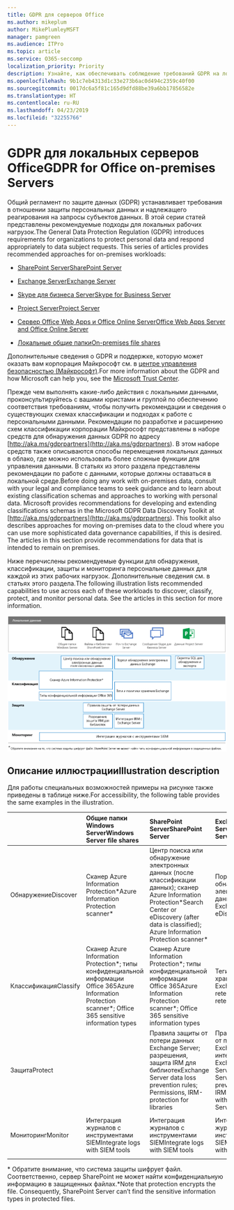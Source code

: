 ```yaml
---
title: GDPR для серверов Office
ms.author: mikeplum
author: MikePlumleyMSFT
manager: pamgreen
ms.audience: ITPro
ms.topic: article
ms.service: O365-seccomp
localization_priority: Priority
description: Узнайте, как обеспечивать соблюдение требований GDPR на локальных серверах Office.
ms.openlocfilehash: 9b1c7eb4313d1c33e273b6ac0d494c2359c40f00
ms.sourcegitcommit: 0017dc6a5f81c165d9dfd88be39a6bb17856582e
ms.translationtype: HT
ms.contentlocale: ru-RU
ms.lasthandoff: 04/23/2019
ms.locfileid: "32255766"
---
```

# <a name="gdpr-for-office-on-premises-servers"></a><span data-ttu-id="3085e-103">GDPR для локальных серверов Office</span><span class="sxs-lookup"><span data-stu-id="3085e-103">GDPR for Office on-premises Servers</span></span>

<span data-ttu-id="3085e-p101">Общий регламент по защите данных (GDPR) устанавливает требования в отношении защиты персональных данных и надлежащего реагирования на запросы субъектов данных. В этой серии статей представлены рекомендуемые подходы для локальных рабочих нагрузок.</span><span class="sxs-lookup"><span data-stu-id="3085e-p101">The General Data Protection Regulation (GDPR) introduces requirements for organizations to protect personal data and respond appropriately to data subject requests. This series of articles provides recommended approaches for on-premises workloads:</span></span>

-   [<span data-ttu-id="3085e-106">SharePoint Server</span><span class="sxs-lookup"><span data-stu-id="3085e-106">SharePoint Server</span></span>](gdpr-for-sharepoint-server.md)

-   [<span data-ttu-id="3085e-107">Exchange Server</span><span class="sxs-lookup"><span data-stu-id="3085e-107">Exchange Server</span></span>](gdpr-for-exchange-server.md)

-   [<span data-ttu-id="3085e-108">Skype для бизнеса Server</span><span class="sxs-lookup"><span data-stu-id="3085e-108">Skype for Business Server</span></span>](gdpr-for-skype-for-business-server.md)

-   [<span data-ttu-id="3085e-109">Project Server</span><span class="sxs-lookup"><span data-stu-id="3085e-109">Project Server</span></span>](gdpr-for-project-server.md)

-   [<span data-ttu-id="3085e-110">Сервер Office Web Apps и Office Online Server</span><span class="sxs-lookup"><span data-stu-id="3085e-110">Office Web Apps Server and Office Online Server</span></span>](gdpr-for-office-online-server.md)

-   [<span data-ttu-id="3085e-111">Локальные общие папки</span><span class="sxs-lookup"><span data-stu-id="3085e-111">On-premises file shares</span></span>](gdpr-for-on-premises-file-shares.md)

<span data-ttu-id="3085e-112">Дополнительные сведения о GDPR и поддержке, которую может оказать вам корпорация Майкрософт см. в [центре управления безопасностью (Майкрософт)](https://www.microsoft.com/ru-RU/TrustCenter/Privacy/gdpr/default.aspx).</span><span class="sxs-lookup"><span data-stu-id="3085e-112">For more information about the GDPR and how Microsoft can help you, see the [Microsoft Trust Center](https://www.microsoft.com/ru-RU/TrustCenter/Privacy/gdpr/default.aspx).</span></span>

<span data-ttu-id="3085e-p102">Прежде чем выполнять какие-либо действия с локальными данными, проконсультируйтесь с вашими юристами и группой по обеспечению соответствия требованиям, чтобы получить рекомендации и сведения о существующих схемах классификации и подходах к работе с персональными данными. Рекомендации по разработке и расширению схем классификации корпорации Майкрософт представлены в наборе средств для обнаружения данных GDPR по адресу [http://aka.ms/gdprpartners](<http://aka.ms/gdprpartners>). В этом наборе средств также описываются способы перемещения локальных данных в облако, где можно использовать более сложные функции для управления данными. В статьях из этого раздела представлены рекомендации по работе с данными, которые должны оставаться в локальной среде.</span><span class="sxs-lookup"><span data-stu-id="3085e-p102">Before doing any work with on-premises data, consult with your legal and compliance teams to seek guidance and to learn about existing classification schemas and approaches to working with personal data. Microsoft provides recommendations for developing and extending classifications schemas in the Microsoft GDPR Data Discovery Toolkit at [http://aka.ms/gdprpartners](<http://aka.ms/gdprpartners>). This toolkit also describes approaches for moving on-premises data to the cloud where you can use more sophisticated data governance capabilities, if this is desired. The articles in this section provide recommendations for data that is intended to remain on premises.</span></span>

<span data-ttu-id="3085e-p103">Ниже перечислены рекомендуемые функции для обнаружения, классификации, защиты и мониторинга персональные данных для каждой из этих рабочих нагрузок. Дополнительные сведения см. в статьях этого раздела.</span><span class="sxs-lookup"><span data-stu-id="3085e-p103">The following illustration lists recommended capabilities to use across each of these workloads to discover, classify, protect, and monitor personal data. See the articles in this section for more information.</span></span>

![](media/gdpr-for-office-servers-image1.png)

## <a name="illustration-description"></a><span data-ttu-id="3085e-119">Описание иллюстрации</span><span class="sxs-lookup"><span data-stu-id="3085e-119">Illustration description</span></span>

<span data-ttu-id="3085e-120">Для работы специальных возможностей примеры на рисунке также приведены в таблице ниже.</span><span class="sxs-lookup"><span data-stu-id="3085e-120">For accessibility, the following table provides the same examples in the illustration.</span></span>

|             |<span data-ttu-id="3085e-121">Общие папки Windows Server</span><span class="sxs-lookup"><span data-stu-id="3085e-121">Windows Server file shares</span></span>|<span data-ttu-id="3085e-122">SharePoint Server</span><span class="sxs-lookup"><span data-stu-id="3085e-122">SharePoint Server</span></span>|<span data-ttu-id="3085e-123">Exchange Server</span><span class="sxs-lookup"><span data-stu-id="3085e-123">Exchange Server</span></span>|<span data-ttu-id="3085e-124">Skype для бизнеса</span><span class="sxs-lookup"><span data-stu-id="3085e-124">Skype for Business</span></span>|<span data-ttu-id="3085e-125">Project Server</span><span class="sxs-lookup"><span data-stu-id="3085e-125">Project Server</span></span>|
|:------------|:-------------------------|:----------------|:--------------|:-----------------|:-------------|
|<span data-ttu-id="3085e-126">Обнаружение</span><span class="sxs-lookup"><span data-stu-id="3085e-126">Discover</span></span>|<span data-ttu-id="3085e-127">Сканер Azure Information Protection\*</span><span class="sxs-lookup"><span data-stu-id="3085e-127">Azure Information Protection scanner\*</span></span>|<span data-ttu-id="3085e-128">Центр поиска или обнаружение электронных данных (после классификации данных); сканер Azure Information Protection\*</span><span class="sxs-lookup"><span data-stu-id="3085e-128">Search Center or eDiscovery (after data is classified); Azure Information Protection scanner\*</span></span>|<span data-ttu-id="3085e-129">Портал обнаружения электронных данных Exchange</span><span class="sxs-lookup"><span data-stu-id="3085e-129">Exchange eDiscovery Portal</span></span>|<span data-ttu-id="3085e-130">Портал обнаружения электронных данных Exchange</span><span class="sxs-lookup"><span data-stu-id="3085e-130">Exchange eDiscovery portal</span></span>|<span data-ttu-id="3085e-131">Скрипты SQL для обнаружения и экспорта</span><span class="sxs-lookup"><span data-stu-id="3085e-131">SQL scripts for discovery and exporting</span></span>|
|<span data-ttu-id="3085e-132">Классификация</span><span class="sxs-lookup"><span data-stu-id="3085e-132">Classify</span></span>|<span data-ttu-id="3085e-133">Сканер Azure Information Protection\*; типы конфиденциальной информации Office 365</span><span class="sxs-lookup"><span data-stu-id="3085e-133">Azure Information Protection scanner\*; Office 365 sensitive information types</span></span>|<span data-ttu-id="3085e-134">Сканер Azure Information Protection\*; типы конфиденциальной информации Office 365</span><span class="sxs-lookup"><span data-stu-id="3085e-134">Azure Information Protection scanner\*; Office 365 sensitive information types</span></span>|<span data-ttu-id="3085e-135">Теги и политики хранения Exchange</span><span class="sxs-lookup"><span data-stu-id="3085e-135">Exchange retention tags and retention policies</span></span>|<span data-ttu-id="3085e-136">Теги и политики хранения Exchange</span><span class="sxs-lookup"><span data-stu-id="3085e-136">Exchange retention tags and retention policies</span></span>||
|<span data-ttu-id="3085e-137">Защита</span><span class="sxs-lookup"><span data-stu-id="3085e-137">Protect</span></span>||<span data-ttu-id="3085e-138">Правила защиты от потери данных Exchange Server; разрешения, защита IRM для библиотек</span><span class="sxs-lookup"><span data-stu-id="3085e-138">Exchange Server data loss prevention rules; Permissions, IRM-protection for libraries</span></span>|<span data-ttu-id="3085e-139">Правила защиты от потери данных Exchange Server; интеграция IRM с Exchange Server</span><span class="sxs-lookup"><span data-stu-id="3085e-139">Exchange Server data loss prevention rules; IRM integration with Exchange Server</span></span>|||
|<span data-ttu-id="3085e-140">Мониторинг</span><span class="sxs-lookup"><span data-stu-id="3085e-140">Monitor</span></span>|<span data-ttu-id="3085e-141">Интеграция журналов с инструментами SIEM</span><span class="sxs-lookup"><span data-stu-id="3085e-141">Integrate logs with SIEM tools</span></span>|<span data-ttu-id="3085e-142">Интеграция журналов с инструментами SIEM</span><span class="sxs-lookup"><span data-stu-id="3085e-142">Integrate logs with SIEM tools</span></span>|<span data-ttu-id="3085e-143">Интеграция журналов с инструментами SIEM</span><span class="sxs-lookup"><span data-stu-id="3085e-143">Integrate logs with SIEM tools</span></span>|<span data-ttu-id="3085e-144">Интеграция журналов с инструментами SIEM</span><span class="sxs-lookup"><span data-stu-id="3085e-144">Integrate logs with SIEM tools</span></span>|<span data-ttu-id="3085e-145">Интеграция журналов с инструментами SIEM</span><span class="sxs-lookup"><span data-stu-id="3085e-145">Integrate logs with SIEM tools</span></span>|

<span data-ttu-id="3085e-p104">\* Обратите внимание, что система защиты шифрует файл. Соответственно, сервер SharePoint не может найти конфиденциальную информацию в защищенных файлах.</span><span class="sxs-lookup"><span data-stu-id="3085e-p104">\*Note that protection encrypts the file. Consequently, SharePoint Server can’t find the sensitive information types in protected files.</span></span>
